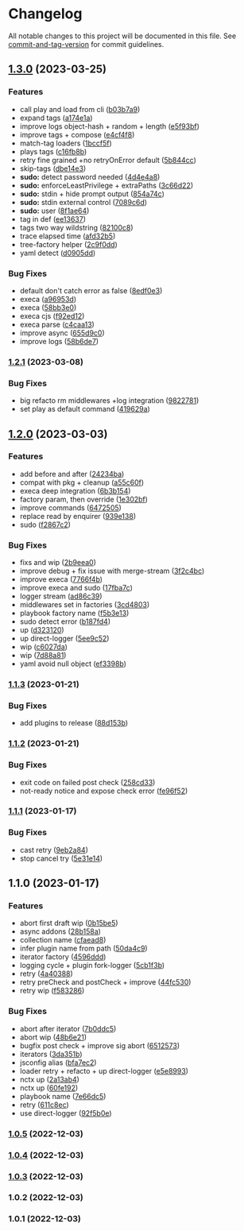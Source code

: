 # Changelog

All notable changes to this project will be documented in this file. See [commit-and-tag-version](https://github.com/absolute-version/commit-and-tag-version) for commit guidelines.

## [1.3.0](https://github.com/devthejo/foundernetes/compare/v1.2.1...v1.3.0) (2023-03-25)


### Features

* call play and load from cli ([b03b7a9](https://github.com/devthejo/foundernetes/commit/b03b7a9347bc126fb4311c93cd3119d4e6d6b2a5))
* expand tags ([a174e1a](https://github.com/devthejo/foundernetes/commit/a174e1afef574f8bc1cf861e76a8ecdc446258d2))
* improve logs object-hash + random + length ([e5f93bf](https://github.com/devthejo/foundernetes/commit/e5f93bff7d2501ce6d25a9161d5389dec7d28be5))
* improve tags + compose ([e4cf4f8](https://github.com/devthejo/foundernetes/commit/e4cf4f88364154988dd586c3e40f3dac677b3d70))
* match-tag loaders ([1bccf5f](https://github.com/devthejo/foundernetes/commit/1bccf5f8929f6f5955ee1c08c6ff60fb802cdfb4))
* plays tags ([c16fb8b](https://github.com/devthejo/foundernetes/commit/c16fb8b136f83b54bf277ca6e3dbc5d34754be35))
* retry fine grained +no retryOnError default ([5b844cc](https://github.com/devthejo/foundernetes/commit/5b844cc1fc37ce8e04af15c69f47fae5569d782c))
* skip-tags ([dbe14e3](https://github.com/devthejo/foundernetes/commit/dbe14e3793874fbaf1cfd3a985a931fecf3de7e5))
* **sudo:** detect password needed ([4d4e4a8](https://github.com/devthejo/foundernetes/commit/4d4e4a8c26bec05f0fc92661448bbaf673097b18))
* **sudo:** enforceLeastPrivilege + extraPaths ([3c66d22](https://github.com/devthejo/foundernetes/commit/3c66d22220e9d093c6ced18f52ef7019e3c2b020))
* **sudo:** stdin + hide prompt output ([854a74c](https://github.com/devthejo/foundernetes/commit/854a74cdd4e7cb82aea5b5b0bc86990a6ad11a63))
* **sudo:** stdin external control ([7089c6d](https://github.com/devthejo/foundernetes/commit/7089c6deb7d7ce2fac879d7fdadc2fa684ee201e))
* **sudo:** user ([8f1ae64](https://github.com/devthejo/foundernetes/commit/8f1ae64bc38524b74b10820786f7c9e301d61dd0))
* tag in def ([ee13637](https://github.com/devthejo/foundernetes/commit/ee13637dbc053eef53933ce62c9099a9d07862bd))
* tags two way wildstring ([82100c8](https://github.com/devthejo/foundernetes/commit/82100c8d2b586a34f987caecf0da44cacff27154))
* trace elapsed time ([afd32b5](https://github.com/devthejo/foundernetes/commit/afd32b57761b77433dc39e9b20b6bf1e2d6a7288))
* tree-factory helper ([2c9f0dd](https://github.com/devthejo/foundernetes/commit/2c9f0ddc8b498a8adbd3abab6c84c3bb25539996))
* yaml detect ([d0905dd](https://github.com/devthejo/foundernetes/commit/d0905dd38907e02248ed96369e2610801ce32fad))


### Bug Fixes

* default don't catch error as false ([8edf0e3](https://github.com/devthejo/foundernetes/commit/8edf0e34cb6da5e0c004028e8f498cce89548945))
* execa ([a96953d](https://github.com/devthejo/foundernetes/commit/a96953d8dcf254b4689942a146622b528e70c999))
* execa ([58bb3e0](https://github.com/devthejo/foundernetes/commit/58bb3e032e08ef0e3929683836173483b6b242d6))
* execa cjs ([f92ed12](https://github.com/devthejo/foundernetes/commit/f92ed1287c482bd6d4f9b1182870b50c1c97b5d7))
* execa parse ([c4caa13](https://github.com/devthejo/foundernetes/commit/c4caa134e931fb6c09e68312c6e59b342b1da213))
* improve async ([655d9c0](https://github.com/devthejo/foundernetes/commit/655d9c0cf3e030deb89fc40d75e2f923b5a377c3))
* improve logs ([58b6de7](https://github.com/devthejo/foundernetes/commit/58b6de7677d74650ba6ef7399d2e5f9a817ec7b9))

### [1.2.1](https://github.com/devthejo/foundernetes/compare/v1.2.0...v1.2.1) (2023-03-08)


### Bug Fixes

* big refacto rm middlewares +log integration ([9822781](https://github.com/devthejo/foundernetes/commit/9822781e7dba72c98ef1eb8310398fff853ba5a1))
* set play as default command ([419629a](https://github.com/devthejo/foundernetes/commit/419629a94c81d5b3e856978895d2fb293cb7f0cb))

## [1.2.0](https://github.com/devthejo/foundernetes/compare/v1.1.3...v1.2.0) (2023-03-03)


### Features

* add before and after ([24234ba](https://github.com/devthejo/foundernetes/commit/24234ba4c1eb2fb14164674d45df83983ba1a419))
* compat with pkg + cleanup ([a55c60f](https://github.com/devthejo/foundernetes/commit/a55c60f5a5b9a1a292e287219435547f9b87f43a))
* execa deep integration ([6b3b154](https://github.com/devthejo/foundernetes/commit/6b3b154b7a8d99a3813cc1c9623b5a280b0d1659))
* factory param, then override ([1e302bf](https://github.com/devthejo/foundernetes/commit/1e302bf54b150ae4f9b9437ab540abd442f7a73d))
* improve commands ([6472505](https://github.com/devthejo/foundernetes/commit/64725052d624bf436e9f597f38c35f62d16bcd61))
* replace read by enquirer ([939e138](https://github.com/devthejo/foundernetes/commit/939e138ebd1893fac24505e46ae9b73db2c10efb))
* sudo ([f2867c2](https://github.com/devthejo/foundernetes/commit/f2867c298be4e76f8ce3e62afca5930da956bc6f))


### Bug Fixes

* fixs and wip ([2b9eea0](https://github.com/devthejo/foundernetes/commit/2b9eea083b7098925313207b480d2c98321231fc))
* improve debug + fix issue with merge-stream ([3f2c4bc](https://github.com/devthejo/foundernetes/commit/3f2c4bc4320584541095d24a670eae0a7f86da4b))
* improve execa ([7766f4b](https://github.com/devthejo/foundernetes/commit/7766f4b029291c74f6c960d76d34cb20bebc39d4))
* improve execa and sudo ([17fba7c](https://github.com/devthejo/foundernetes/commit/17fba7c3dcb70f743dc9b869736809e3f9386f8c))
* logger stream ([ad86c39](https://github.com/devthejo/foundernetes/commit/ad86c3978d779006816b463365b9eced0f4629c8))
* middlewares set in factories ([3cd4803](https://github.com/devthejo/foundernetes/commit/3cd4803f82ef2bc846156db3f200a48591823967))
* playbook factory name ([f5b3e13](https://github.com/devthejo/foundernetes/commit/f5b3e13dc34db7ca2dc888f790431c94385e00d8))
* sudo detect error ([b187fd4](https://github.com/devthejo/foundernetes/commit/b187fd446a1b68de8735367b4d3306d0a5832f43))
* up ([d323120](https://github.com/devthejo/foundernetes/commit/d3231204714a3e0af6c46a27414fd24c0066e71f))
* up direct-logger ([5ee9c52](https://github.com/devthejo/foundernetes/commit/5ee9c527dd4839b47a033ac64d9c712a7ca258b9))
* wip ([c6027da](https://github.com/devthejo/foundernetes/commit/c6027daca9ce69e1f52987fd8f39adfc58da0a21))
* wip ([7d88a81](https://github.com/devthejo/foundernetes/commit/7d88a81bf9efb5b6c2c402d9c0c4faf517c45777))
* yaml avoid null object ([ef3398b](https://github.com/devthejo/foundernetes/commit/ef3398ba3aaeadf1829ebf398e2d34529ba33eb8))

### [1.1.3](https://github.com/devthejo/foundernetes/compare/v1.1.2...v1.1.3) (2023-01-21)


### Bug Fixes

* add plugins to release ([88d153b](https://github.com/devthejo/foundernetes/commit/88d153b4ea74884e5723fe54c1991a7f5c9621cc))

### [1.1.2](https://github.com/devthejo/foundernetes/compare/v1.1.1...v1.1.2) (2023-01-21)


### Bug Fixes

* exit code on failed post check ([258cd33](https://github.com/devthejo/foundernetes/commit/258cd332af776b3617d7fefcc382d10490cbb0c2))
* not-ready notice and expose check error ([fe96f52](https://github.com/devthejo/foundernetes/commit/fe96f52e12ac3efd807ead7692a06bdeed8baccf))

### [1.1.1](https://github.com/devthejo/foundernetes/compare/v1.1.0...v1.1.1) (2023-01-17)


### Bug Fixes

* cast retry ([9eb2a84](https://github.com/devthejo/foundernetes/commit/9eb2a847409def4eb0393b88e4b6f398cc23560d))
* stop cancel try ([5e31e14](https://github.com/devthejo/foundernetes/commit/5e31e141b1d105cbbd032d2938c5491608230e0c))

## 1.1.0 (2023-01-17)


### Features

* abort first draft wip ([0b15be5](https://github.com/devthejo/foundernetes/commit/0b15be5b8d04e7bf398239f661f344481701ba88))
* async addons ([28b158a](https://github.com/devthejo/foundernetes/commit/28b158a494e822c25771f085ca454bda61c9d991))
* collection name ([cfaead8](https://github.com/devthejo/foundernetes/commit/cfaead869d0ddaa41f3754db823c500ff04e4166))
* infer plugin name from path ([50da4c9](https://github.com/devthejo/foundernetes/commit/50da4c929c52f444ca5ff135ebe21070b2c7eb27))
* iterator factory ([4596ddd](https://github.com/devthejo/foundernetes/commit/4596ddd4adb437dd7512e5c4e65414fabf448de2))
* logging cycle + plugin fork-logger ([5cb1f3b](https://github.com/devthejo/foundernetes/commit/5cb1f3bde5f70a1644f82fd6e45c3e78ec94514f))
* retry ([4a40388](https://github.com/devthejo/foundernetes/commit/4a40388f4798801c5e334141bf1df57796fe77d9))
* retry preCheck and postCheck + improve ([44fc530](https://github.com/devthejo/foundernetes/commit/44fc530aa43c797b8f3f25f095a100ccba6df856))
* retry wip ([f583286](https://github.com/devthejo/foundernetes/commit/f583286edf736ef094898056047a4d5e6e6a48b1))


### Bug Fixes

* abort after iterator ([7b0ddc5](https://github.com/devthejo/foundernetes/commit/7b0ddc5ac33ef2b8c96afe0da872daf3c5c743c8))
* abort wip ([48b6e21](https://github.com/devthejo/foundernetes/commit/48b6e21fe2ccc00e4cd43dfba054236a7310dd38))
* bugfix post check + improve sig abort ([6512573](https://github.com/devthejo/foundernetes/commit/65125730fd7076744701e067fe6ef6a41024ff4d))
* iterators ([3da351b](https://github.com/devthejo/foundernetes/commit/3da351b3559e6665318b99487b7365ece33d10f7))
* jsconfig alias ([bfa7ec2](https://github.com/devthejo/foundernetes/commit/bfa7ec2e8f256145dfc19945aa293087f92b8e1c))
* loader retry + refacto + up direct-logger ([e5e8993](https://github.com/devthejo/foundernetes/commit/e5e8993ad1cf22bd28e689371c2ff023dc309d61))
* nctx up ([2a13ab4](https://github.com/devthejo/foundernetes/commit/2a13ab4abc92beff4214a05c5feeb81912bf67ba))
* nctx up ([60fe192](https://github.com/devthejo/foundernetes/commit/60fe192f054032131cc8fbe0601fa64532657e98))
* playbook name ([7e66dc5](https://github.com/devthejo/foundernetes/commit/7e66dc5d79dd1c9cc60fd57d926cc3874fdd2db5))
* retry ([611c8ec](https://github.com/devthejo/foundernetes/commit/611c8eca8c3d7699e46244b6b0b309550c1abec4))
* use direct-logger ([92f5b0e](https://github.com/devthejo/foundernetes/commit/92f5b0e85eb272773f5ec26e1c9672ea5092585a))

### [1.0.5](https://github.com/devthejo/foundernetes/compare/v1.0.4...v1.0.5) (2022-12-03)

### [1.0.4](https://github.com/devthejo/foundernetes/compare/v1.0.3...v1.0.4) (2022-12-03)

### [1.0.3](https://github.com/devthejo/foundernetes/compare/v1.0.2...v1.0.3) (2022-12-03)

### 1.0.2 (2022-12-03)

### 1.0.1 (2022-12-03)
